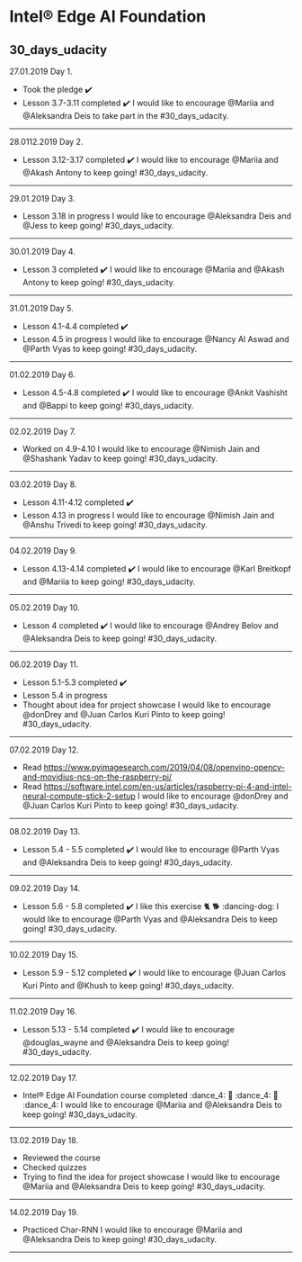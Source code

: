# Intel® Edge AI Foundation
## 30_days_udacity

27.01.2019 Day 1.

- Took the pledge ✔️
- Lesson 3.7-3.11 completed ✔️
I would like to encourage @Mariia and @Aleksandra Deis to take part in the #30_days_udacity.
---------------------------

28.0112.2019 Day 2.

- Lesson 3.12-3.17 completed ✔️
I would like to encourage @Mariia and @Akash Antony to keep going! #30_days_udacity.
---------------------------

29.01.2019 Day 3.

- Lesson 3.18 in progress
I would like to encourage @Aleksandra Deis and @Jess to keep going! #30_days_udacity.
---------------------------

30.01.2019 Day 4.

- Lesson 3 completed ✔️
I would like to encourage @Mariia and @Akash Antony to keep going! #30_days_udacity.
---------------------------

31.01.2019 Day 5.

- Lesson 4.1-4.4 completed ✔️
- Lesson 4.5 in progress
I would like to encourage @Nancy Al Aswad and @Parth Vyas to keep going! #30_days_udacity.
---------------------------

01.02.2019 Day 6.

- Lesson 4.5-4.8 completed ✔️
I would like to encourage @Ankit Vashisht and @Bappi to keep going! #30_days_udacity.
---------------------------

02.02.2019 Day 7.

- Worked on 4.9-4.10
I would like to encourage @Nimish Jain and @Shashank Yadav to keep going! #30_days_udacity.
---------------------------

03.02.2019 Day 8.

- Lesson 4.11-4.12 completed ✔️
- Lesson 4.13 in progress
I would like to encourage @Nimish Jain and @Anshu Trivedi to keep going! #30_days_udacity.
---------------------------

04.02.2019 Day 9.

- Lesson 4.13-4.14 completed ✔️
I would like to encourage @Karl Breitkopf and @Mariia to keep going! #30_days_udacity.
---------------------------

05.02.2019 Day 10.

- Lesson 4 completed ✔️
I would like to encourage @Andrey Belov and @Aleksandra Deis to keep going! #30_days_udacity.
---------------------------

06.02.2019 Day 11.

- Lesson 5.1-5.3 completed ✔️
- Lesson 5.4 in progress
- Thought about idea for project showcase
I would like to encourage @donDrey and @Juan Carlos Kuri Pinto to keep going! #30_days_udacity.
---------------------------

07.02.2019 Day 12.

- Read https://www.pyimagesearch.com/2019/04/08/openvino-opencv-and-movidius-ncs-on-the-raspberry-pi/
- Read https://software.intel.com/en-us/articles/raspberry-pi-4-and-intel-neural-compute-stick-2-setup
I would like to encourage @donDrey and @Juan Carlos Kuri Pinto to keep going! #30_days_udacity.
---------------------------

08.02.2019 Day 13.

- Lesson 5.4 - 5.5 completed ✔️
I would like to encourage @Parth Vyas and @Aleksandra Deis to keep going! #30_days_udacity.
---------------------------

09.02.2019 Day 14.

- Lesson 5.6 - 5.8 completed ✔️ I like this exercise :cat2: :dog2: :dancing-dog:
I would like to encourage @Parth Vyas and @Aleksandra Deis to keep going! #30_days_udacity.
---------------------------

10.02.2019 Day 15.

- Lesson 5.9 - 5.12 completed ✔️
I would like to encourage @Juan Carlos Kuri Pinto and @Khush to keep going! #30_days_udacity.
---------------------------

11.02.2019 Day 16.

- Lesson 5.13 - 5.14 completed ✔️
I would like to encourage @douglas_wayne and @Aleksandra Deis to keep going! #30_days_udacity.
---------------------------

12.02.2019 Day 17.

- Intel® Edge AI Foundation course completed :dance_4: :tada: :dance_4: :tada: :dance_4:
I would like to encourage @Mariia and @Aleksandra Deis to keep going! #30_days_udacity.
---------------------------

13.02.2019 Day 18.

- Reviewed the course
- Checked quizzes
- Trying to find the idea for project showcase
I would like to encourage @Mariia and @Aleksandra Deis to keep going! #30_days_udacity.
---------------------------

14.02.2019 Day 19.

- Practiced Char-RNN
I would like to encourage @Mariia and @Aleksandra Deis to keep going! #30_days_udacity.
---------------------------
